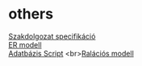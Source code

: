 # others
[Szakdolgozat specifikáció](https://docs.google.com/document/d/e/2PACX-1vR7YAOI51zG_hTa_Nqo-mujN4SyEREPwr16ReM2f_3_QepgSyXltQHwJJXWwmXIj36DjejInh5BzMe8/pub)
<br>[ER modell](https://viewer.diagrams.net/?tags=%7B%7D&highlight=0000ff&edit=_blank&layers=1&nav=1#G14rSP6JJArDeDD5lg_4eJQUpquvssttYS)
<br>[Adatbázis Script]([https://docs.google.com/document/d/e/2PACX-1vS8Q_3AKWAyu9mrO2uzCMdxrXHiCWDiXDhZamJMH4CcK_2mTSsxX0at9YqpiR3raHwYlfip5gBDzdUE/pub](https://drive.google.com/file/d/1vsthUPPmP7a0hBkIEySItFFgpCpdMCLJ/view?usp=sharing))
<br>[Ralációs modell](https://drive.google.com/file/d/1KucaC3Q0wK2mvP9kgeVlruRiSqqPrQZa/view?usp=sharing)

